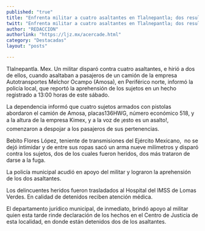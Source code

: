 ```yaml
---
published: "true"
title: "Enfrenta militar a cuatro asaltantes en Tlalnepantla; dos resultan heridos"
twitt: "Enfrenta militar a cuatro asaltantes en Tlalnepantla; dos resultan heridos"
author: "REDACCION"
authorlink: "https://ljz.mx/acercade.html"
category: "Destacadas"
layout: "posts"

---
```



  Tlalnepantla. Mex. Un militar disparó contra cuatro asaltantes, e hirió a dos de ellos, cuando asaltaban a pasajeros de un camión de la empresa Autotransportes Melchor Ocampo (Amosa), en Periférico norte, informó la policía local, que reportó la aprehensión de los sujetos en un hecho registrado a 13:00 horas de este sábado.



  La dependencia informó que cuatro sujetos armados con pistolas abordaron el camión de Amosa, placas136HWG, número económico 518, y a la altura de la empresa Kimex, y a la voz de ¡esto es un asalto!, comenzaron a despojar a los pasajeros de sus pertenencias.



  Bebito Flores López, teniente de transmisiones del Ejército Mexicano,  no se dejó intimidar y de entre sus ropas sacó un arma nueve milímetros y disparó contra los sujetos, dos de los cuales fueron heridos, dos más trataron de darse a la fuga.



  La policía municipal acudió en apoyo del militar y lograron la aprehensión de los dos asaltantes.



  Los delincuentes heridos fueron trasladados al Hospital del IMSS de Lomas Verdes. En calidad de detenidos reciben atención médica.



  El departamento jurídico municipal, de inmediato, brindó apoyo al militar quien esta tarde rinde declaración de los hechos en el Centro de Justicia de esta localidad, en donde están detenidos dos de los asaltantes.

